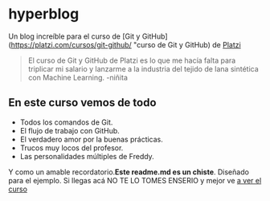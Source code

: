 # hyperblog
Un blog increíble para el curso de [Git y GitHub](https://platzi.com/cursos/git-github/ "curso de Git y GitHub) de [Platzi](https://platzi.com/"Platzi")
>El curso de Git y GitHub de Platzi es lo que me hacía falta para triplicar mi salario y lanzarme a la industria del tejido de lana sintética con Machine Learning.
> -niñita

## En este curso vemos de todo
- Todos los comandos de Git.
- El flujo de trabajo con GitHub.
- El verdadero amor por la buenas prácticas.
- Trucos muy locos del profesor.
- Las personalidades múltiples de Freddy.

Y como un amable recordatorio.**Este readme.md es un chiste**. Diseñado para el ejemplo. Si llegas acá NO TE LO TOMES ENSERIO y mejor ve [a ver el curso](https://platzi.com/cursos/git-github/ "a ver el curso")


 

